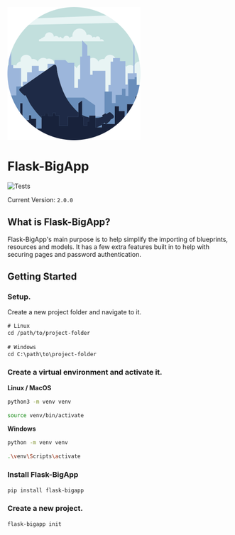 ![](https://raw.githubusercontent.com/CheeseCake87/Flask-BigApp/master/_assets/Flask-BigApp-v2-Small.png)

# Flask-BigApp

![Tests](https://github.com/CheeseCake87/Flask-BigApp/actions/workflows/tests.yml/badge.svg)

Current Version: `2.0.0`

## What is Flask-BigApp?

Flask-BigApp's main purpose is to help simplify the importing of blueprints, resources and models.
It has a few extra features built in to help with securing pages and password authentication.

## Getting Started

### Setup.

Create a new project folder and navigate to it.

```text
# Linux
cd /path/to/project-folder

# Windows
cd C:\path\to\project-folder
```

### Create a virtual environment and activate it.

**Linux / MacOS**

```bash
python3 -m venv venv
```

```bash
source venv/bin/activate
```

**Windows**

```bash
python -m venv venv
```

```bash
.\venv\Scripts\activate
```

### Install Flask-BigApp

```bash
pip install flask-bigapp
```

### Create a new project.

```bash
flask-bigapp init
```